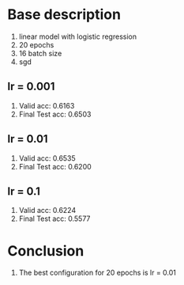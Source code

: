 # Base description

1. linear model with logistic regression
2. 20 epochs
3. 16 batch size
4. sgd

## lr = 0.001

1. Valid acc: 0.6163
2. Final Test acc: 0.6503

## lr = 0.01

1. Valid acc: 0.6535
2. Final Test acc: 0.6200

## lr = 0.1

1. Valid acc: 0.6224
2. Final Test acc: 0.5577

# Conclusion 

1. The best configuration for 20 epochs is lr = 0.01
 